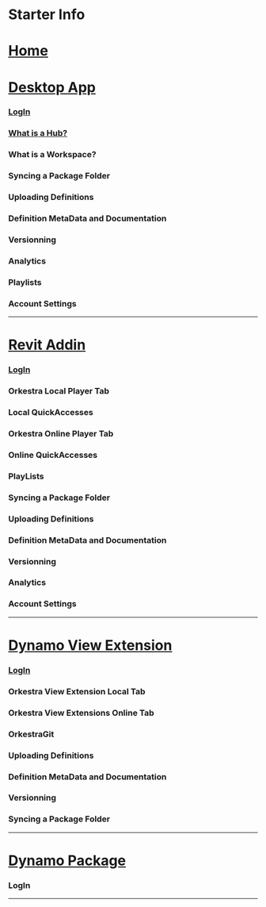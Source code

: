 # Starter Info
# [Home](https://github.com/MostafaElAyoubi/Orkestra_Online/wiki)
# [Desktop App](https://github.com/MostafaElAyoubi/Orkestra_Online/wiki/Orkestra-Desktop-App)
  ### [LogIn](https://github.com/MostafaElAyoubi/Orkestra_Online/wiki/Login-From-Desktop-App)
  ### [What is a Hub?](https://github.com/MostafaElAyoubi/Orkestra_Online/wiki/Hubs-and-Workspaces)
  ### What is a Workspace?
  ### Syncing a Package Folder
  ### Uploading Definitions
  ### Definition MetaData and Documentation
  ### Versionning
  ### Analytics
  ### Playlists
  ### Account Settings

***

# [Revit Addin](https://github.com/MostafaElAyoubi/Orkestra_Online/wiki/Orkestra-Revit-Addin)
  ### [LogIn](https://github.com/MostafaElAyoubi/Orkestra_Online/wiki/Login-from-Revit-Addin)
  ### Orkestra Local Player Tab
  ### Local QuickAccesses
  ### Orkestra Online Player Tab
  ### Online QuickAccesses
  ### PlayLists
  ### Syncing a Package Folder
  ### Uploading Definitions
  ### Definition MetaData and Documentation
  ### Versionning
  ### Analytics
  ### Account Settings

***

# [Dynamo View Extension](https://github.com/MostafaElAyoubi/Orkestra_Online/wiki/Orkestra-View-Extension)
  ### [LogIn](https://github.com/MostafaElAyoubi/Orkestra_Online/wiki/Login-From-Dynamo-View-Extension)
  ### Orkestra View Extension Local Tab
  ### Orkestra View Extensions Online Tab
  ### OrkestraGit
  ### Uploading Definitions
  ### Definition MetaData and Documentation
  ### Versionning
  ### Syncing a Package Folder

***

# [Dynamo Package](https://github.com/MostafaElAyoubi/Orkestra_Online/wiki/Orkestra-Dynamo-Package)
  ### LogIn

***
